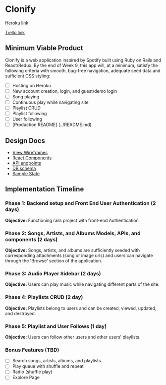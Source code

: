 # Clonify

[Heroku link][heroku]

[Trello link][trello]

[heroku]: https://clonify.herokuapp.com
[trello]: https://trello.com/b/gvIetAEc/clonify

## Minimum Viable Product

Clonify is a web application inspired by Spotify built using Ruby on Rails
and React/Redux.  By the end of Week 9, this app will, at a minimum, satisfy the
following criteria with smooth, bug-free navigation, adequate seed data and
sufficient CSS styling:

- [ ] Hosting on Heroku
- [ ] New account creation, login, and guest/demo login
- [ ] Song playing
- [ ] Continuous play while navigating site
- [ ] Playlist CRUD
- [ ] Playlist following
- [ ] User following
- [ ] [Production README] (../README.md)

## Design Docs
* [View Wireframes][wireframes]
* [React Components][components]
* [API endpoints][api-endpoints]
* [DB schema][schema]
* [Sample State][sample-state]

[wireframes]: ./wireframes
[components]: ./component-hierarchy.md
[sample-state]: ./sample-state.md
[api-endpoints]: ./api-endpoints.md
[schema]: ./schema.md

## Implementation Timeline

### Phase 1: Backend setup and Front End User Authentication (2 days)

**Objective:** Functioning rails project with front-end Authentication

### Phase 2: Songs, Artists, and Albums Models, APIs, and components (2 days)

**Objective:** Songs, artists, and albums are sufficiently seeded with corresponding attachments (song or image urls) and users can navigate through the 'Browse' section of the application.

### Phase 3: Audio Player Sidebar (2 days)

**Objective:** Users can play music while navigating different parts of the site.

### Phase 4: Playlists CRUD (2 day)

**Objective:** Playlists belong to users and can be created, viewed, updated, and destroyed.

### Phase 5: Playlist and User Follows (1 day)

**Objective:** Users can follow other users and other users' playlists.

### Bonus Features (TBD)
- [ ] Search songs, artists, albums, and playlists.
- [ ] Play queue with shuffle and repeat
- [ ] Radio (shuffle play)
- [ ] Explore Page
